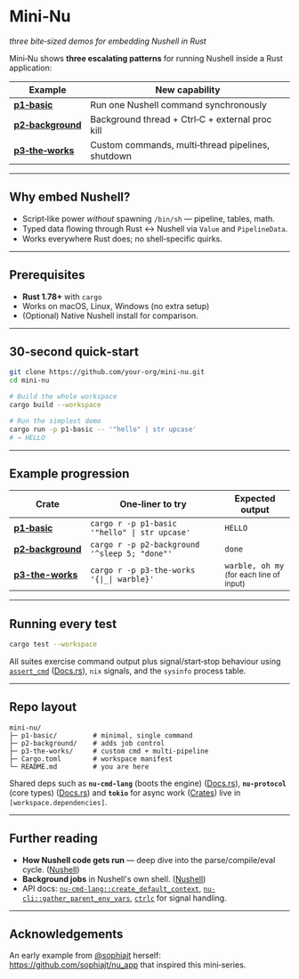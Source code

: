 # Mini‑Nu

_three bite‑sized demos for embedding Nushell in Rust_

Mini‑Nu shows **three escalating patterns** for running Nushell inside a Rust
application:

| Example                                        | New capability                                    |
| ---------------------------------------------- | ------------------------------------------------- |
| [**p1‑basic**](./p1-basic/README.md)           | Run one Nushell command synchronously             |
| [**p2‑background**](./p2-background/README.md) | Background thread + Ctrl‑C + external proc kill   |
| [**p3‑the‑works**](./p3-the-works/README.md)   | Custom commands, multi‑thread pipelines, shutdown |

---

## Why embed Nushell?

- Script‑like power _without_ spawning `/bin/sh` — pipeline, tables, math.
- Typed data ﬂowing through Rust ↔ Nushell via `Value` and `PipelineData`.
- Works everywhere Rust does; no shell‑specific quirks.

---

## Prerequisites

- **Rust 1.78+** with `cargo`
- Works on macOS, Linux, Windows (no extra setup)
- (Optional) Native Nushell install for comparison.

---

## 30‑second quick‑start

```bash
git clone https://github.com/your‑org/mini-nu.git
cd mini-nu

# Build the whole workspace
cargo build --workspace

# Run the simplest demo
cargo run -p p1-basic -- '"hello" | str upcase'
# → HELLO
```

---

## Example progression

| Crate | One‑liner to try | Expected output |
|-------|-----------------|-----------------|
| **[p1‑basic](./p1-basic/README.md)** | `cargo r -p p1-basic '"hello" \| str upcase'` | `HELLO` |
| **[p2‑background](./p2-background/README.md)** | `cargo r -p p2-background '^sleep 5; "done"'` | `done` |
| **[p3-the-works](./p3-the-works/README.md)** | `cargo r -p p3-the-works '{\|_\| warble}'` | `warble, oh my`<br/><small>(for each line of input)</small> |

---

## Running every test

```bash
cargo test --workspace
```

All suites exercise command output plus signal/start‑stop behaviour using
[`assert_cmd`](https://docs.rs/assert_cmd)
([Docs.rs](https://docs.rs/assert_cmd)), `nix` signals, and the `sysinfo`
process table.

---

## Repo layout

```
mini-nu/
├─ p1-basic/         # minimal, single command
├─ p2-background/    # adds job control
├─ p3-the-works/     # custom cmd + multi-pipeline
├─ Cargo.toml        # workspace manifest
└─ README.md         # you are here
```

Shared deps such as **`nu-cmd-lang`** (boots the engine)
([Docs.rs](https://docs.rs/nu-cmd-lang)), **`nu-protocol`** (core types)
([Docs.rs](https://docs.rs/nu-protocol)) and **`tokio`** for async work
([Crates](https://crates.io/crates/tokio)) live in `[workspace.dependencies]`.

---

## Further reading

- **How Nushell code gets run** — deep dive into the parse/compile/eval cycle.
  ([Nushell](https://www.nushell.sh/book/how_nushell_code_gets_run.html))
- **Background jobs** in Nushell's own shell.
  ([Nushell](https://www.nushell.sh/book/background_jobs.html))
- API docs:
  [`nu-cmd-lang::create_default_context`](https://docs.rs/nu-cmd-lang/latest/nu_cmd_lang/fn.create_default_context.html),
  [`nu-cli::gather_parent_env_vars`](https://docs.rs/nu-cli/latest/nu_cli/fn.gather_parent_env_vars.html),
  [`ctrlc`](https://docs.rs/ctrlc) for signal handling.

---

## Acknowledgements

An early example from [@sophiajt](https://github.com/sophiajt) herself:
https://github.com/sophiajt/nu_app that inspired this mini‑series.
